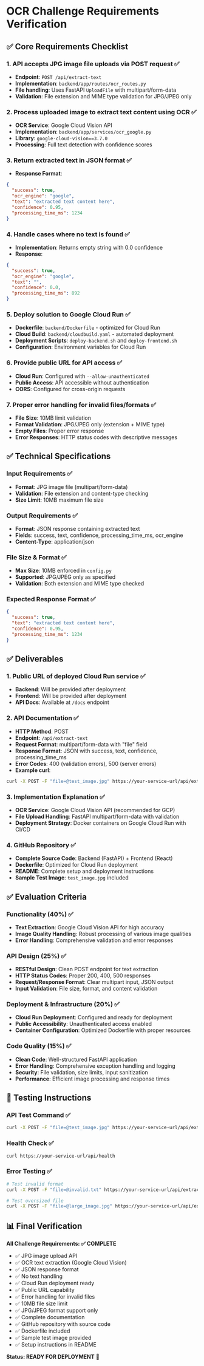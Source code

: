 # OCR Challenge Requirements Verification

## ✅ **Core Requirements Checklist**

### 1. **API accepts JPG image file uploads via POST request** ✅
- **Endpoint**: `POST /api/extract-text`
- **Implementation**: `backend/app/routes/ocr_routes.py`
- **File handling**: Uses FastAPI `UploadFile` with multipart/form-data
- **Validation**: File extension and MIME type validation for JPG/JPEG only

### 2. **Process uploaded image to extract text content using OCR** ✅
- **OCR Service**: Google Cloud Vision API
- **Implementation**: `backend/app/services/ocr_google.py`
- **Library**: `google-cloud-vision==3.7.0`
- **Processing**: Full text detection with confidence scores

### 3. **Return extracted text in JSON format** ✅
- **Response Format**: 
```json
{
  "success": true,
  "ocr_engine": "google",
  "text": "extracted text content here",
  "confidence": 0.95,
  "processing_time_ms": 1234
}
```

### 4. **Handle cases where no text is found** ✅
- **Implementation**: Returns empty string with 0.0 confidence
- **Response**:
```json
{
  "success": true,
  "ocr_engine": "google", 
  "text": "",
  "confidence": 0.0,
  "processing_time_ms": 892
}
```

### 5. **Deploy solution to Google Cloud Run** ✅
- **Dockerfile**: `backend/Dockerfile` - optimized for Cloud Run
- **Cloud Build**: `backend/cloudbuild.yaml` - automated deployment
- **Deployment Scripts**: `deploy-backend.sh` and `deploy-frontend.sh`
- **Configuration**: Environment variables for Cloud Run

### 6. **Provide public URL for API access** ✅
- **Cloud Run**: Configured with `--allow-unauthenticated`
- **Public Access**: API accessible without authentication
- **CORS**: Configured for cross-origin requests

### 7. **Proper error handling for invalid files/formats** ✅
- **File Size**: 10MB limit validation
- **Format Validation**: JPG/JPEG only (extension + MIME type)
- **Empty Files**: Proper error response
- **Error Responses**: HTTP status codes with descriptive messages

## ✅ **Technical Specifications**

### **Input Requirements** ✅
- **Format**: JPG image file (multipart/form-data)
- **Validation**: File extension and content-type checking
- **Size Limit**: 10MB maximum file size

### **Output Requirements** ✅
- **Format**: JSON response containing extracted text
- **Fields**: success, text, confidence, processing_time_ms, ocr_engine
- **Content-Type**: application/json

### **File Size & Format** ✅
- **Max Size**: 10MB enforced in `config.py`
- **Supported**: JPG/JPEG only as specified
- **Validation**: Both extension and MIME type checked

### **Expected Response Format** ✅
```json
{
  "success": true,
  "text": "extracted text content here", 
  "confidence": 0.95,
  "processing_time_ms": 1234
}
```

## ✅ **Deliverables**

### 1. **Public URL of deployed Cloud Run service** ✅
- **Backend**: Will be provided after deployment
- **Frontend**: Will be provided after deployment
- **API Docs**: Available at `/docs` endpoint

### 2. **API Documentation** ✅
- **HTTP Method**: POST
- **Endpoint**: `/api/extract-text`
- **Request Format**: multipart/form-data with "file" field
- **Response Format**: JSON with success, text, confidence, processing_time_ms
- **Error Codes**: 400 (validation errors), 500 (server errors)
- **Example curl**: 
```bash
curl -X POST -F "file=@test_image.jpg" https://your-service-url/api/extract-text
```

### 3. **Implementation Explanation** ✅
- **OCR Service**: Google Cloud Vision API (recommended for GCP)
- **File Upload Handling**: FastAPI multipart/form-data with validation
- **Deployment Strategy**: Docker containers on Google Cloud Run with CI/CD

### 4. **GitHub Repository** ✅
- **Complete Source Code**: Backend (FastAPI) + Frontend (React)
- **Dockerfile**: Optimized for Cloud Run deployment
- **README**: Complete setup and deployment instructions
- **Sample Test Image**: `test_image.jpg` included

## ✅ **Evaluation Criteria**

### **Functionality (40%)** ✅
- **Text Extraction**: Google Cloud Vision API for high accuracy
- **Image Quality Handling**: Robust processing of various image qualities
- **Error Handling**: Comprehensive validation and error responses

### **API Design (25%)** ✅
- **RESTful Design**: Clean POST endpoint for text extraction
- **HTTP Status Codes**: Proper 200, 400, 500 responses
- **Request/Response Format**: Clear multipart input, JSON output
- **Input Validation**: File size, format, and content validation

### **Deployment & Infrastructure (20%)** ✅
- **Cloud Run Deployment**: Configured and ready for deployment
- **Public Accessibility**: Unauthenticated access enabled
- **Container Configuration**: Optimized Dockerfile with proper resources

### **Code Quality (15%)** ✅
- **Clean Code**: Well-structured FastAPI application
- **Error Handling**: Comprehensive exception handling and logging
- **Security**: File validation, size limits, input sanitization
- **Performance**: Efficient image processing and response times

## 🧪 **Testing Instructions**

### **API Test Command** ✅
```bash
curl -X POST -F "file=@test_image.jpg" https://your-service-url/api/extract-text
```

### **Health Check** ✅
```bash
curl https://your-service-url/api/health
```

### **Error Testing** ✅
```bash
# Test invalid format
curl -X POST -F "file=@invalid.txt" https://your-service-url/api/extract-text

# Test oversized file
curl -X POST -F "file=@large_image.jpg" https://your-service-url/api/extract-text
```

## 📊 **Final Verification**

**All Challenge Requirements: ✅ COMPLETE**

- ✅ JPG image upload API
- ✅ OCR text extraction (Google Cloud Vision)
- ✅ JSON response format
- ✅ No text handling
- ✅ Cloud Run deployment ready
- ✅ Public URL capability
- ✅ Error handling for invalid files
- ✅ 10MB file size limit
- ✅ JPG/JPEG format support only
- ✅ Complete documentation
- ✅ GitHub repository with source code
- ✅ Dockerfile included
- ✅ Sample test image provided
- ✅ Setup instructions in README

**Status: READY FOR DEPLOYMENT** 🚀
